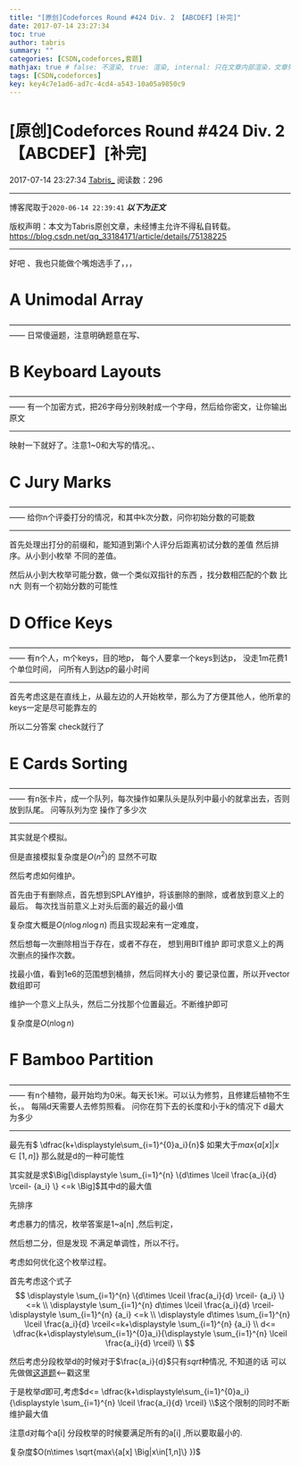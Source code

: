 ```yaml
---
title: "[原创]Codeforces Round #424 Div. 2 【ABCDEF】[补完]"
date: 2017-07-14 23:27:34
toc: true
author: tabris
summary: ""
categories: [CSDN,codeforces,套题]
mathjax: true # false: 不渲染, true: 渲染, internal: 只在文章内部渲染，文章列表中不渲染
tags: [CSDN,codeforces]
key: key4c7e1ad6-ad7c-4cd4-a543-10a05a9850c9
---
```


# [原创]Codeforces Round #424 Div. 2 【ABCDEF】[补完]

2017-07-14 23:27:34  [Tabris_](https://me.csdn.net/qq_33184171) 阅读数：296

---

博客爬取于`2020-06-14 22:39:41`
***以下为正文***

版权声明：本文为Tabris原创文章，未经博主允许不得私自转载。
https://blog.csdn.net/qq_33184171/article/details/75138225

<!-- more -->

---

好吧 、我也只能做个嘴炮选手了，，，


# A	Unimodal Array
——————————————————————————————————————
日常傻逼题，注意明确题意在写、



# B	Keyboard Layouts
——————————————————————————————————————
有一个加密方式，把26字母分别映射成一个字母，然后给你密文，让你输出原文

----

映射一下就好了。注意1~0和大写的情况。、


# C	Jury Marks
——————————————————————————————————————
给你n个评委打分的情况，和其中k次分数，问你初始分数的可能数

---

首先处理出打分的前缀和，能知道到第i个人评分后距离初试分数的差值
然后排序。从小到小枚举 不同的差值。

然后从小到大枚举可能分数，做一个类似双指针的东西 ，找分数相匹配的个数 比n大 则有一个初始分数的可能性


# D	Office Keys
——————————————————————————————————————
有n个人，m个keys，目的地p，
每个人要拿一个keys到达p，
没走1m花费1个单位时间，
问所有人到达p的最小时间

----

首先考虑这是在直线上，从最左边的人开始枚举，那么为了方便其他人，他所拿的keys一定是尽可能靠左的

所以二分答案 check就行了

# E	Cards Sorting
——————————————————————————————————————
有n张卡片，成一个队列，每次操作如果队头是队列中最小的就拿出去，否则放到队尾。
问等队列为空 操作了多少次

---
其实就是个模拟。

但是直接模拟复杂度是$O(n^2)$的 显然不可取

然后考虑如何维护。

首先由于有删除点，首先想到SPLAY维护，将该删除的删除，或者放到意义上的最后。
每次找当前意义上对头后面的最近的最小值

复杂度大概是$O(n\log n\log n)$ 而且实现起来有一定难度，

然后想每一次删除相当于存在，或者不存在， 想到用BIT维护 即可求意义上的两次删点的操作次数。

找最小值，看到1e6的范围想到桶排，然后同样大小的 要记录位置，所以开vector数组即可

维护一个意义上队头，然后二分找那个位置最近。不断维护即可

复杂度是$O(n\log n)$




# F	Bamboo Partition
——————————————————————————————————————
有n个植物，最开始均为0米。每天长1米。可以认为修剪，且修建后植物不生长，。
每隔d天需要人去修剪照看。
问你在剪下去的长度和小于k的情况下 d最大为多少

----
最先有$ \dfrac{k+\displaystyle\sum_{i=1}^{0}a_i}{n}$ 如果大于$max\{a[x] \Big|x\in[1,n]\}$ 那么就是d的一种可能性

其实就是求$\Big[\displaystyle \sum_{i=1}^{n} \{d\times \lceil \frac{a_i}{d} \rceil- {a_i} \} <=k \Big]$其中d的最大值

先排序

考虑暴力的情况，枚举答案是1~a[n] ,然后判定，

然后想二分，但是发现 不满足单调性，所以不行。

考虑如何优化这个枚举过程。

首先考虑这个式子
$$
\displaystyle \sum_{i=1}^{n} \{d\times \lceil \frac{a_i}{d} \rceil- {a_i} \} <=k \\ \displaystyle \sum_{i=1}^{n} d\times \lceil \frac{a_i}{d} \rceil-\displaystyle \sum_{i=1}^{n} {a_i}  <=k \\ \displaystyle d\times \sum_{i=1}^{n} \lceil \frac{a_i}{d} \rceil<=k+\displaystyle \sum_{i=1}^{n} {a_i}   \\ d<= \dfrac{k+\displaystyle\sum_{i=1}^{0}a_i}{\displaystyle \sum_{i=1}^{n} \lceil \frac{a_i}{d} \rceil}   \\
$$

然后考虑分段枚举d的时候对于$\frac{a_i}{d}$只有$sqrt{}$种情况, 不知道的话 可以先做做[这道题](https://vjudge.net/problem/HYSBZ-1257)<--戳这里

于是枚举$d$即可,考虑$d<= \dfrac{k+\displaystyle\sum_{i=1}^{0}a_i}{\displaystyle \sum_{i=1}^{n} \lceil \frac{a_i}{d} \rceil}   \\$这个限制的同时不断维护最大值

注意d对每个a[i] 分段枚举的时候要满足所有的a[i]	 ,所以要取最小的.

复杂度$O(n\times \sqrt{max\{a[x] \Big|x\in[1,n]\} })$
